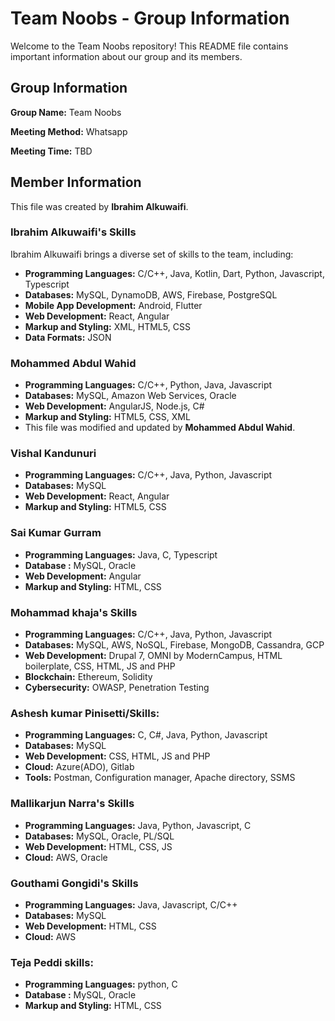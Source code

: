 # Team Noobs - Group Information

Welcome to the Team Noobs repository! This README file contains important information about our group and its members.

## Group Information

**Group Name:** Team Noobs

**Meeting Method:** Whatsapp

**Meeting Time:** TBD

## Member Information

This file was created by **Ibrahim Alkuwaifi**.

### Ibrahim Alkuwaifi's Skills

Ibrahim Alkuwaifi brings a diverse set of skills to the team, including:

- **Programming Languages:** C/C++, Java, Kotlin, Dart, Python, Javascript, Typescript
- **Databases:** MySQL, DynamoDB, AWS, Firebase, PostgreSQL
- **Mobile App Development:** Android, Flutter
- **Web Development:** React, Angular
- **Markup and Styling:** XML, HTML5, CSS
- **Data Formats:** JSON

### Mohammed Abdul Wahid

- **Programming Languages:** C/C++, Python, Java, Javascript
- **Databases:** MySQL, Amazon Web Services, Oracle
- **Web Development:** AngularJS, Node.js, C#
- **Markup and Styling:** HTML5, CSS, XML
-  This file was modified and updated by **Mohammed Abdul Wahid**.

### Vishal Kandunuri

- **Programming Languages:** C/C++, Java, Python, Javascript
- **Databases:** MySQL
- **Web Development:** React, Angular
- **Markup and Styling:** HTML5, CSS

### Sai Kumar Gurram

- **Programming Languages:** Java, C, Typescript
- **Database :** MySQL, Oracle
- **Web Development:** Angular
- **Markup and Styling:** HTML, CSS


### Mohammad khaja's Skills

- **Programming Languages:** C/C++, Java, Python, Javascript
- **Databases:** MySQL, AWS, NoSQL, Firebase, MongoDB, Cassandra, GCP
- **Web Development:** Drupal 7, OMNI by ModernCampus, HTML boilerplate, CSS, HTML, JS and PHP
- **Blockchain:** Ethereum, Solidity
- **Cybersecurity:** OWASP, Penetration Testing


### Ashesh kumar Pinisetti/Skills:

- **Programming Languages:** C, C#, Java, Python, Javascript
- **Databases:** MySQL
- **Web Development:** CSS, HTML, JS and PHP
- **Cloud:** Azure(ADO), Gitlab
- **Tools:** Postman, Configuration manager, Apache directory, SSMS

### Mallikarjun Narra's Skills
- **Programming Languages:** Java, Python, Javascript, C
- **Databases:** MySQL, Oracle, PL/SQL
- **Web Development:**  HTML, CSS, JS
- **Cloud:** AWS, Oracle

### Gouthami Gongidi's Skills
- **Programming Languages:** Java, Javascript, C/C++
- **Databases:** MySQL
- **Web Development:**  HTML, CSS
- **Cloud:** AWS

### Teja Peddi skills:

- **Programming Languages:** python, C
- **Database :** MySQL, Oracle
- **Markup and Styling:** HTML, CSS
